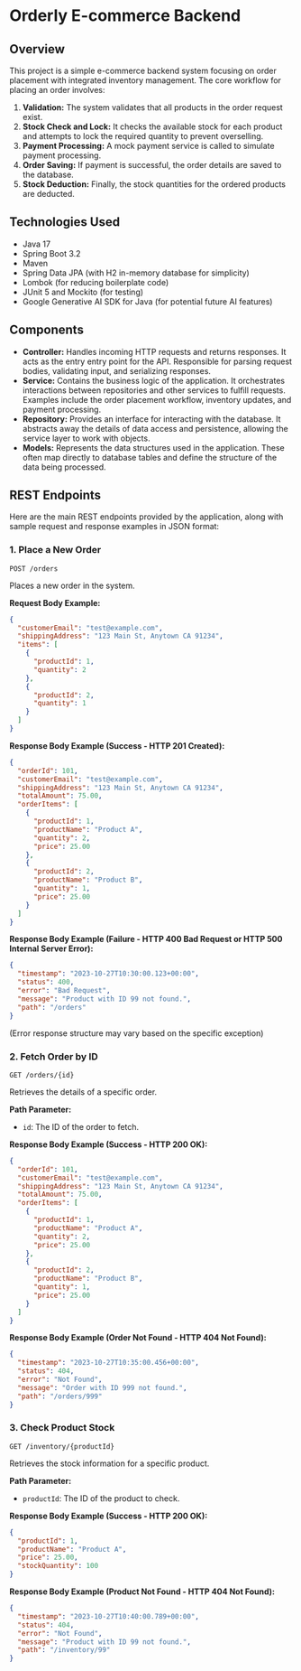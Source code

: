 # Orderly E-commerce Backend

## Overview

This project is a simple e-commerce backend system focusing on order placement with integrated inventory management. The core workflow for placing an order involves:

1.  **Validation:** The system validates that all products in the order request exist.
2.  **Stock Check and Lock:** It checks the available stock for each product and attempts to lock the required quantity to prevent overselling.
3.  **Payment Processing:** A mock payment service is called to simulate payment processing.
4.  **Order Saving:** If payment is successful, the order details are saved to the database.
5.  **Stock Deduction:** Finally, the stock quantities for the ordered products are deducted.

## Technologies Used

*   Java 17
*   Spring Boot 3.2
*   Maven
*   Spring Data JPA (with H2 in-memory database for simplicity)
*   Lombok (for reducing boilerplate code)
*   JUnit 5 and Mockito (for testing)
*   Google Generative AI SDK for Java (for potential future AI features)

## Components

*   **Controller:** Handles incoming HTTP requests and returns responses. It acts as the entry entry point for the API. Responsible for parsing request bodies, validating input, and serializing responses.
*   **Service:** Contains the business logic of the application. It orchestrates interactions between repositories and other services to fulfill requests. Examples include the order placement workflow, inventory updates, and payment processing.
*   **Repository:** Provides an interface for interacting with the database. It abstracts away the details of data access and persistence, allowing the service layer to work with objects.
*   **Models:** Represents the data structures used in the application. These often map directly to database tables and define the structure of the data being processed.

## REST Endpoints

Here are the main REST endpoints provided by the application, along with sample request and response examples in JSON format:

### 1. Place a New Order

`POST /orders`

Places a new order in the system.

**Request Body Example:**

```json
{
  "customerEmail": "test@example.com",
  "shippingAddress": "123 Main St, Anytown CA 91234",
  "items": [
    {
      "productId": 1,
      "quantity": 2
    },
    {
      "productId": 2,
      "quantity": 1
    }
  ]
}
```

**Response Body Example (Success - HTTP 201 Created):**

```json
{
  "orderId": 101,
  "customerEmail": "test@example.com",
  "shippingAddress": "123 Main St, Anytown CA 91234",
  "totalAmount": 75.00,
  "orderItems": [
    {
      "productId": 1,
      "productName": "Product A",
      "quantity": 2,
      "price": 25.00
    },
    {
      "productId": 2,
      "productName": "Product B",
      "quantity": 1,
      "price": 25.00
    }
  ]
}
```

**Response Body Example (Failure - HTTP 400 Bad Request or HTTP 500 Internal Server Error):**

```json
{
  "timestamp": "2023-10-27T10:30:00.123+00:00",
  "status": 400,
  "error": "Bad Request",
  "message": "Product with ID 99 not found.",
  "path": "/orders"
}
```
(Error response structure may vary based on the specific exception)

### 2. Fetch Order by ID

`GET /orders/{id}`

Retrieves the details of a specific order.

**Path Parameter:**

*   `id`: The ID of the order to fetch.

**Response Body Example (Success - HTTP 200 OK):**

```json
{
  "orderId": 101,
  "customerEmail": "test@example.com",
  "shippingAddress": "123 Main St, Anytown CA 91234",
  "totalAmount": 75.00,
  "orderItems": [
    {
      "productId": 1,
      "productName": "Product A",
      "quantity": 2,
      "price": 25.00
    },
    {
      "productId": 2,
      "productName": "Product B",
      "quantity": 1,
      "price": 25.00
    }
  ]
}
```

**Response Body Example (Order Not Found - HTTP 404 Not Found):**

```json
{
  "timestamp": "2023-10-27T10:35:00.456+00:00",
  "status": 404,
  "error": "Not Found",
  "message": "Order with ID 999 not found.",
  "path": "/orders/999"
}
```

### 3. Check Product Stock

`GET /inventory/{productId}`

Retrieves the stock information for a specific product.

**Path Parameter:**

*   `productId`: The ID of the product to check.

**Response Body Example (Success - HTTP 200 OK):**

```json
{
  "productId": 1,
  "productName": "Product A",
  "price": 25.00,
  "stockQuantity": 100
}
```

**Response Body Example (Product Not Found - HTTP 404 Not Found):**

```json
{
  "timestamp": "2023-10-27T10:40:00.789+00:00",
  "status": 404,
  "error": "Not Found",
  "message": "Product with ID 99 not found.",
  "path": "/inventory/99"
}
```